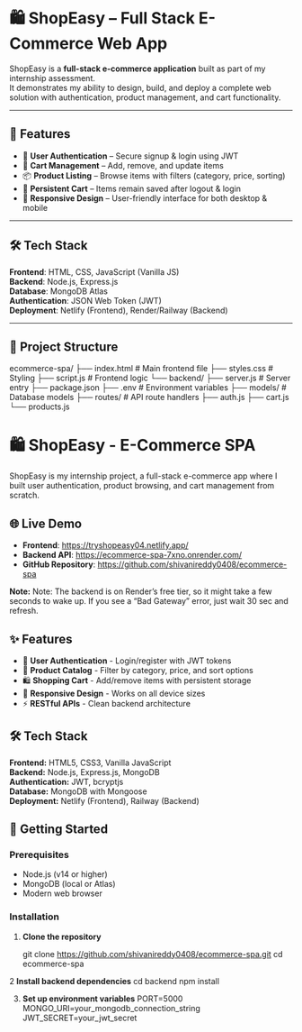 # 🛍️ ShopEasy – Full Stack E-Commerce Web App

ShopEasy is a **full-stack e-commerce application** built as part of my internship assessment.  
It demonstrates my ability to design, build, and deploy a complete web solution with authentication, product management, and cart functionality.  

---

## 🚀 Features
- 🔑 **User Authentication** – Secure signup & login using JWT  
- 🛒 **Cart Management** – Add, remove, and update items  
- 📦 **Product Listing** – Browse items with filters (category, price, sorting)  
- 💾 **Persistent Cart** – Items remain saved after logout & login
- 📱 **Responsive Design** – User-friendly interface for both desktop & mobile  

---

## 🛠️ Tech Stack
**Frontend**: HTML, CSS, JavaScript (Vanilla JS)  
**Backend**: Node.js, Express.js  
**Database**: MongoDB Atlas  
**Authentication**: JSON Web Token (JWT)  
**Deployment**: Netlify (Frontend), Render/Railway (Backend)  

---

## 📂 Project Structure

ecommerce-spa/
├── index.html         # Main frontend file
├── styles.css         # Styling
├── script.js          # Frontend logic
└── backend/
    ├── server.js      # Server entry
    ├── package.json
    ├── .env           # Environment variables
    ├── models/        # Database models
    ├── routes/        # API route handlers
        ├── auth.js
        ├── cart.js
        └── products.js


# 🛍️ ShopEasy - E-Commerce SPA

ShopEasy is my internship project, a full-stack e-commerce app where I built user authentication, 
product browsing, and cart management from scratch.

## 🌐 Live Demo

- **Frontend**: https://tryshopeasy04.netlify.app/
- **Backend API**:  https://ecommerce-spa-7xno.onrender.com/
- **GitHub Repository**: https://github.com/shivanireddy0408/ecommerce-spa 

**Note:**
Note: The backend is on Render’s free tier, so it might take a few seconds to wake up.
 If you see a “Bad Gateway” error, just wait 30 sec and refresh.

## ✨ Features
- 🔐 **User Authentication** - Login/register with JWT tokens
- 🛒 **Product Catalog** - Filter by category, price, and sort options
- 🛍️ **Shopping Cart** - Add/remove items with persistent storage
- 📱 **Responsive Design** - Works on all device sizes
- ⚡ **RESTful APIs** - Clean backend architecture

## 🛠️ Tech Stack
**Frontend:** HTML5, CSS3, Vanilla JavaScript  
**Backend:** Node.js, Express.js, MongoDB  
**Authentication:** JWT, bcryptjs  
**Database:** MongoDB with Mongoose  
**Deployment:** Netlify (Frontend), Railway (Backend)

## 🚀 Getting Started

### Prerequisites
- Node.js (v14 or higher)
- MongoDB (local or Atlas)
- Modern web browser

### Installation

1. **Clone the repository**
   
   git clone https://github.com/shivanireddy0408/ecommerce-spa.git
   cd ecommerce-spa

2 **Install backend dependencies**
   cd backend
   npm install

3. **Set up environment variables**
   PORT=5000
   MONGO_URI=your_mongodb_connection_string
   JWT_SECRET=your_jwt_secret


